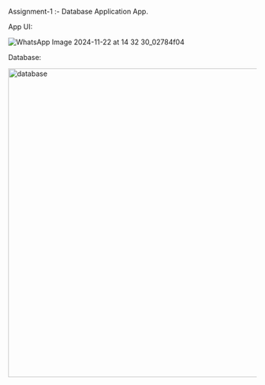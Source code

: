 Assignment-1 :- Database Application App.

App UI:

![WhatsApp Image 2024-11-22 at 14 32 30_02784f04](https://github.com/user-attachments/assets/1cc39538-88bf-4999-9faf-8dcd531c9cbd)



Database:

<img width="625" alt="database" src="https://github.com/user-attachments/assets/e8cf41c8-7a76-46dc-bd49-664950a21d71">
